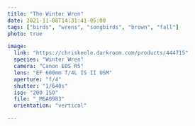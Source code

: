 ```yaml
---
title: "The Winter Wren"
date: 2021-11-08T14:31:41-05:00
tags: ["birds", "wrens", "songbirds", "brown", "fall"]
photo: true

image:
  link: "https://chriskeele.darkroom.com/products/444715"
  species: "Winter Wren"
  camera: "Canon EOS R5"
  lens: "EF 600mm f/4L IS II USM"
  aperture: "f/4"
  shutter: "1/640s"
  iso: "200 ISO"
  file: "_M6A0983"
  orientation: "vertical"

---
```

